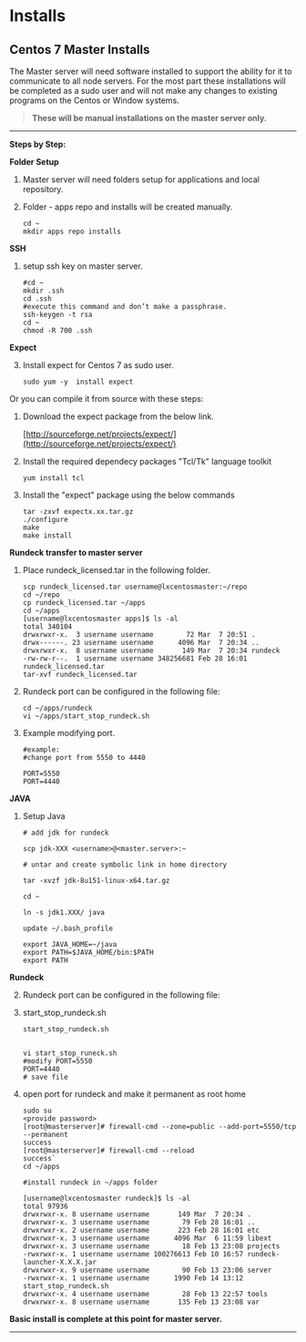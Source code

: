  # Installs

## **Centos 7 Master Installs**

The Master server will need software installed to support the ability for it to communicate to all node servers. For the most part these installations will be completed as a sudo user and will not make any changes to existing programs on the Centos or Window systems.
 

> **These will be manual installations on the master server only.** 

 
----------


**Steps by Step:**

**Folder Setup**

 1. Master server will need folders setup for applications and local repository.
 2. Folder - apps repo and installs will be created manually.

		cd ~
		mkdir apps repo installs
 
**SSH**

 1. setup ssh key on master server.


		#cd ~
		mkdir .ssh
		cd .ssh
		#execute this command and don’t make a passphrase.
		ssh-keygen -t rsa
		cd ~
		chmod -R 700 .ssh

		

**Expect**


 3. Install expect for Centos 7 as sudo user.
 
     
		sudo yum -y  install expect

     
Or you can compile it from source with these steps:

1) Download the expect package from the below link.

	[http://sourceforge.net/projects/expect/](http://sourceforge.net/projects/expect/)
2) Install the required dependecy packages "Tcl/Tk" language toolkit


       yum install tcl

3) Install the "expect" package using the below commands
  

       tar -zxvf expectx.xx.tar.gz
       ./configure
       make
       make install
       
**Rundeck transfer to master server**

 1. Place rundeck_licensed.tar in the following folder.

		scp rundeck_licensed.tar username@lxcentosmaster:~/repo
		cd ~/repo
		cp rundeck_licensed.tar ~/apps
		cd ~/apps
		[username@lxcentosmaster apps]$ ls -al
		total 340104
		drwxrwxr-x.  3 username username        72 Mar  7 20:51 .
		drwx------. 23 username username      4096 Mar  7 20:34 ..
		drwxrwxr-x.  8 username username       149 Mar  7 20:34 rundeck
		-rw-rw-r--.  1 username username 348256681 Feb 28 16:01 rundeck_licensed.tar
		tar-xvf rundeck_licensed.tar


 2.  Rundeck port can be configured in the following file:

		 cd ~/apps/rundeck
		 vi ~/apps/start_stop_rundeck.sh

  

 3. Example modifying port.

		#example:
		#change port from 5550 to 4440
		
		PORT=5550
		PORT=4440 

**JAVA**

 1. Setup Java

    	# add jdk for rundeck

		scp jdk-XXX <username>@<master.server>:~

		# untar and create symbolic link in home directory

		tar -xvzf jdk-8u151-linux-x64.tar.gz

		cd ~

		ln -s jdk1.XXX/ java

		update ~/.bash_profile

		export JAVA_HOME=~/java
		export PATH=$JAVA_HOME/bin:$PATH
		export PATH

**Rundeck**

 2. Rundeck port can be configured in the following file:
 3. start_stop_rundeck.sh

		start_stop_rundeck.sh

	
		vi start_stop_runeck.sh
		#modify PORT=5550
		PORT=4440 
		# save file 

	

 1. open port for rundeck and make it permanent as root home

	
		sudo su
		<provide password>
		[root@masterserver]# firewall-cmd --zone=public --add-port=5550/tcp --permanent
		success
		[root@masterserver]# firewall-cmd --reload
		success`
		cd ~/apps

		#install rundeck in ~/apps folder

		[username@lxcentosmaster rundeck]$ ls -al
		total 97936
		drwxrwxr-x. 8 username username       149 Mar  7 20:34 .
		drwxrwxr-x. 3 username username        79 Feb 28 16:01 ..
		drwxrwxr-x. 2 username username       223 Feb 28 16:01 etc
		drwxrwxr-x. 3 username username      4096 Mar  6 11:59 libext
		drwxrwxr-x. 3 username username        18 Feb 13 23:08 projects
		-rwxrwxr-x. 1 username username 100276613 Feb 10 16:57 rundeck-launcher-X.X.X.jar
		drwxrwxr-x. 9 username username        90 Feb 13 23:06 server
		-rwxrwxr-x. 1 username username      1990 Feb 14 13:12 start_stop_rundeck.sh
		drwxrwxr-x. 4 username username        28 Feb 13 22:57 tools
		drwxrwxr-x. 8 username username       135 Feb 13 23:08 var
		



**Basic install is complete at this point for master server.**

----------


 

<!--stackedit_data:
eyJoaXN0b3J5IjpbLTE0NzQyNDI3MjJdfQ==
-->
